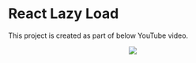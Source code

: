 # React Lazy Load

This project is created as part of below YouTube video.

<p align="center"> 
    <a href="https://youtu.be/9YhlGTC87tw" target="_blank">
    <img src="http://img.youtube.com/vi/9YhlGTC87tw/0.jpg"></img>
  </a>
</p>
